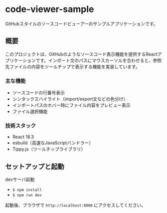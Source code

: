 # code-viewer-sample

GitHubスタイルのソースコードビューアーのサンプルアプリケーションです。

## 概要

このプロジェクトは、GitHubのようなソースコード表示機能を提供するReactアプリケーションです。インポート文のパスにマウスカーソルを合わせると、参照先ファイルの内容をツールチップで表示する機能を実装しています。

### 主な機能

- ソースコードの行番号表示
- シンタックスハイライト（import/export文などの色分け）
- インポートパスのホバー時にファイル内容をプレビュー表示
- ファイル選択機能

### 技術スタック

- React 18.3
- esbuild（高速なJavaScriptバンドラー）
- Tippy.js（ツールチップライブラリ）

## セットアップと起動

devサーバ起動

- `$ npm install`
- `$ npm run dev`

起動後、ブラウザで `http://localhost:8000` にアクセスしてください。

